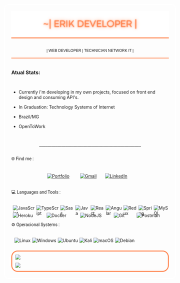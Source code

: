 


<main style="display:flex;flex-direction:column;border:1px solid white;width:100%;height:auto;padding:20px;border-radius:10px;box-shadow:0px 0px 10px white">
<img style="border-bottom:3px solid #ff814b;margin-bottom:20px;" src="./assets/erik.png" alt="">

<p style="font-family:'Tahoma',sans-serif;font-size:12px;text-align:center;border-bottom:2px solid #ff814b;height:30px;color:a5a5a5">| WEB DEVELOPER |  TECHNICIAN NETWORK IT | </p>

### Atual Stats:
* Currently i'm developing in my own projects, focused on front end design and consuming API's.

* In Graduation: Technology Systems of Internet

* Brazil/MG
* OpenToWork
<p style="text-align:center">___________________________________________________</p>


<p style="font-family:'Roboto',sans-serif">🌐 Find me : </p>

<div style="display:flex;margin:auto;padding:10px;height:40px">

<div style="width:100px;height:24px;">

[![Portfolio](https://img.shields.io/badge/Portfolio-FF5722?style=for-the-badge&logo=todoist&logoColor=white)](https://erikvilar.github.io/project2024_reactjs/#section-3)

</div>
<div style="width:75px;height:24px;margin-left:5px">

[![Gmail](https://img.shields.io/badge/Gmail-D14836?style=for-the-badge&logo=gmail&logoColor=white)](mailto:erikvilaralves@gmail.com)
</div>

<div style="width:90px;height:24px;margin-left:5px;">

[![LinkedIn](https://img.shields.io/badge/LinkedIn-0077B5?style=for-the-badge&logo=linkedin&logoColor=white)](https://www.linkedin.com/in/deverik/)
</div>

</div>

<P style="font-family:'Roboto',sans-serif">💻 Languages and Tools :</p>
<div style="display:flex; width:100%;">



<div style="width:300px;height:24px;margin-left:5px;">

![JavaScript](https://img.shields.io/badge/JavaScript-F7DF1E?style=for-the-badge&logo=javascript&logoColor=black)
</div>
<div style="width:300px;height:24px;margin-left:5px;">

![TypeScript](https://img.shields.io/badge/TypeScript-007ACC?style=for-the-badge&logo=typescript&logoColor=white)
</div>
<div style="width:300px;height:24px;margin-left:5px;">

![Sass](https://img.shields.io/badge/Sass-000?style=for-the-badge&logo=sass)
</div>
<div style="width:300px;height:24px;margin-left:5px;">

![Java](https://img.shields.io/badge/java-%23ED8B00.svg?style=for-the-badge&logo=openjdk&logoColor=white)
</div>
<div style="width:300px;height:24px;margin-left:5px;">

![React](https://img.shields.io/badge/React-20232A?style=for-the-badge&logo=react&logoColor=61DAFB)
</div>
<div style="width:300px;height:24px;margin-left:5px;">

![Angular](https://img.shields.io/badge/Angular-DD0031?style=for-the-badge&logo=angular&logoColor=white)
</div>

<div style="width:300px;height:24px;margin-left:5px;">

![Redux](https://img.shields.io/badge/redux-%23593d88.svg?style=for-the-badge&logo=redux&logoColor=white)
</div>
<div style="width:300px;height:24px;margin-left:5px;">

![Spring](https://img.shields.io/badge/spring-%236DB33F.svg?style=for-the-badge&logo=spring&logoColor=white)
</div>
<div style="width:300px;height:24px;margin-left:5px;">

![MySQL](https://img.shields.io/badge/MySQL-00000F?style=for-the-badge&logo=mysql&logoColor=white)
</div>



</div>


<div style="display:flex">
<div style="width:300px;height:24px;margin-left:5px;">

![Heroku](https://img.shields.io/badge/heroku-%23430098.svg?style=for-the-badge&logo=heroku&logoColor=white)
</div>
<div style="width:300px;height:24px;margin-left:5px;">

![Docker](https://img.shields.io/badge/docker-%230db7ed.svg?style=for-the-badge&logo=docker&logoColor=white)
</div>
<div style="width:300px;height:24px;margin-left:5px;">

![NodeJS](https://img.shields.io/badge/node.js-6DA55F?style=for-the-badge&logo=node.js&logoColor=white)
</div>
<div style="width:200px;height:24px;margin-left:5px;">

![Git](https://img.shields.io/badge/GIT-E44C30?style=for-the-badge&logo=git&logoColor=white)
</div>
<div style="width:300px;height:24px;margin-left:5px;">

![Postman](https://img.shields.io/badge/Postman-FF6C37.svg?style=for-the-badge&logo=Postman&logoColor=white)
</div>
</div>

<p style="margin-top:20px;margin-bottom:10px;font-family:'Roboto',sans-serif">
⚙️ Operacional Systems :
</p>
<div style="display:flex;padding:10px">

<div style="">

![Linux](https://img.shields.io/badge/Linux-000?style=for-the-badge&logo=linux&logoColor=FCC624)

</div>

<div style="margin-left:5px">

![Windows](https://img.shields.io/badge/Windows-000?style=for-the-badge&logo=windows&logoColor=2CA5E0)
</div>
<div  style="margin-left:5px">

![Ubuntu](https://img.shields.io/badge/Ubuntu-35495E?style=for-the-badge&logo=ubuntu&logoColor=2CA5E0)
</div>
<div  style="margin-left:5px">

 ![Kali](https://img.shields.io/badge/Kali-268BEE?style=for-the-badge&logo=kalilinux&logoColor=white) 
</div>
<div  style="margin-left:5px">

![macOS](https://img.shields.io/badge/mac%20os-000000?style=for-the-badge&logo=macos&logoColor=F0F0F0)
</div>
<div  style="margin-left:5px">

![Debian](https://img.shields.io/badge/Debian-D70A53?style=for-the-badge&logo=debian&logoColor=white)
</div>

</div>


<div style="display:flex;flex-direction:column;border: 3px solid #ff814b; height:auto;padding:10px;border-radius:20px;box-shadow:-1px 1px 20px white">

<img style="margin-bottom:10px" src="https://github-readme-stats.vercel.app/api?username=Erikvilar&theme=slateorange&show_icons=true&border_color=0000">

<img src="https://github-readme-stats.vercel.app/api/top-langs/?username=Erikvilar&layout=donut&theme=slateorange&border_color=0000">

</div>


</main>